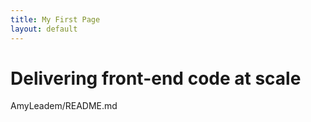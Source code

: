 ```yaml
---
title: My First Page
layout: default
---
```


<div class="hero">
  <h1>Delivering front-end code at scale</h1>
  <p class="banner">AmyLeadem/README.md</p>
</div>
